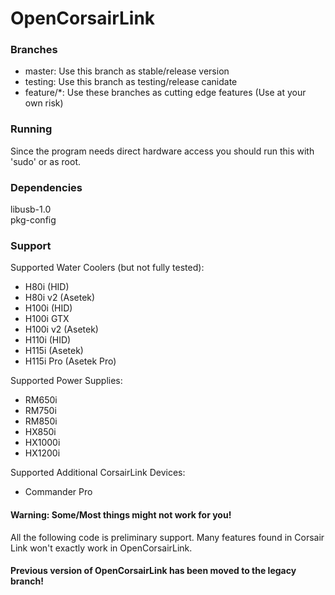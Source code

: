 OpenCorsairLink
===============
### Branches
 - master: Use this branch as stable/release version  
 - testing: Use this branch as testing/release canidate  
 - feature/*: Use these branches as cutting edge features (Use at your own risk)  

### Running
Since the program needs direct hardware access you should run this with 'sudo' or as root.  

### Dependencies
libusb-1.0  
pkg-config  

### Support
Supported Water Coolers (but not fully tested):
 - H80i (HID)  
 - H80i v2 (Asetek)  
 - H100i (HID)  
 - H100i GTX  
 - H100i v2 (Asetek)  
 - H110i (HID)  
 - H115i (Asetek)  
 - H115i Pro (Asetek Pro)  

Supported Power Supplies:
 - RM650i  
 - RM750i  
 - RM850i  
 - HX850i  
 - HX1000i  
 - HX1200i  

Supported Additional CorsairLink Devices:
 - Commander Pro  

#### Warning: Some/Most things might not work for you!
All the following code is preliminary support. Many features found in Corsair Link won't exactly work in OpenCorsairLink.  

#### Previous version of OpenCorsairLink has been moved to the legacy branch!

